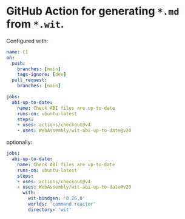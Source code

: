 # GitHub Action for generating `*.md` from `*.wit`.

Configured with:

```yml
name: CI
on:
  push:
    branches: [main]
    tags-ignore: [dev]
  pull_request:
    branches: [main]

jobs:
  abi-up-to-date:
    name: Check ABI files are up-to-date
    runs-on: ubuntu-latest
    steps:
    - uses: actions/checkout@v4
    - uses: WebAssembly/wit-abi-up-to-date@v20
```

optionally:

```yml
jobs:
  abi-up-to-date:
    name: Check ABI files are up-to-date
    runs-on: ubuntu-latest
    steps:
    - uses: actions/checkout@v4
    - uses: WebAssembly/wit-abi-up-to-date@v20
      with:
        wit-bindgen: '0.26.0'
        worlds: 'command reactor'
        directory: 'wit'
```
